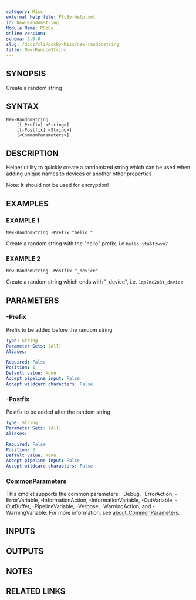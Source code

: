 ```yaml
---
category: Misc
external help file: PSc8y-help.xml
id: New-RandomString
Module Name: PSc8y
online version:
schema: 2.0.0
slug: /docs/cli/psc8y/Misc/new-randomstring
title: New-RandomString
---
```




## SYNOPSIS
Create a random string

## SYNTAX

```
New-RandomString
	[[-Prefix] <String>]
	[[-Postfix] <String>]
	[<CommonParameters>]
```

## DESCRIPTION
Helper utility to quickly create a randomized string which can be used
when adding unique names to devices or another other properties

Note: It should not be used for encryption!

## EXAMPLES

### EXAMPLE 1
```
New-RandomString -Prefix "hello_"
```

Create a random string with the "hello" prefix.
i.e `hello_jta6fzwvo7`

### EXAMPLE 2
```
New-RandomString -Postfix "_device"
```

Create a random string which ends with "_device", i.e.
`1qs7mc2o3t_device`

## PARAMETERS

### -Prefix
Prefix to be added before the random string

```yaml
Type: String
Parameter Sets: (All)
Aliases:

Required: False
Position: 1
Default value: None
Accept pipeline input: False
Accept wildcard characters: False
```

### -Postfix
Postfix to be added after the random string

```yaml
Type: String
Parameter Sets: (All)
Aliases:

Required: False
Position: 2
Default value: None
Accept pipeline input: False
Accept wildcard characters: False
```

### CommonParameters
This cmdlet supports the common parameters: -Debug, -ErrorAction, -ErrorVariable, -InformationAction, -InformationVariable, -OutVariable, -OutBuffer, -PipelineVariable, -Verbose, -WarningAction, and -WarningVariable. For more information, see [about_CommonParameters](http://go.microsoft.com/fwlink/?LinkID=113216).

## INPUTS

## OUTPUTS

## NOTES

## RELATED LINKS
